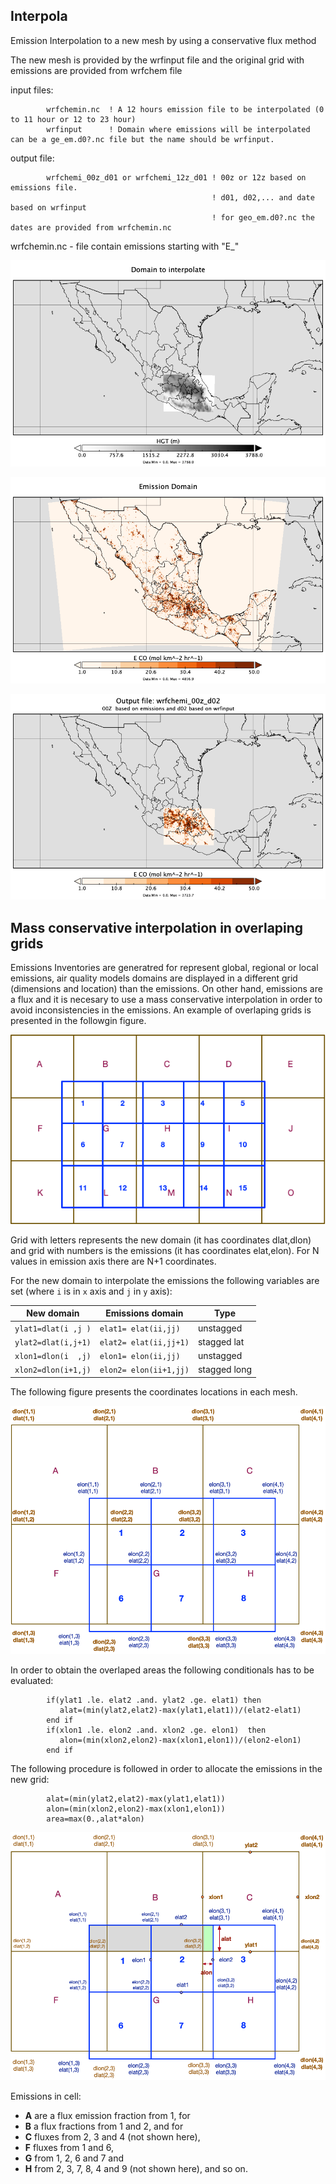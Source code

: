 ## Interpola
Emission Interpolation to a new mesh by using a conservative flux method

The new mesh is provided by the wrfinput file and the original grid with emissions are provided from wrfchem file

input files:

            wrfchemin.nc  ! A 12 hours emission file to be interpolated (0 to 11 hour or 12 to 23 hour)
            wrfinput      ! Domain where emissions will be interpolated can be a ge_em.d0?.nc file but the name should be wrfinput. 

output file:

            wrfchemi_00z_d01 or wrfchemi_12z_d01 ! 00z or 12z based on emissions file. 
                                                 ! d01, d02,... and date based on wrfinput
                                                 ! for geo_em.d0?.nc the dates are provided from wrfchemin.nc
            
wrfchemin.nc - file contain emissions starting with "E_" 

![Area to interpolate emissions](/assets/images/domain2int.png "Terrain and domain to interpolate")

![Source emissions](/assets/images/input_wrfchem.png "Emissions domain")

![Emissions result](/assets/images/output.png "Emissions in new domain")

## Mass conservative interpolation in overlaping grids
Emissions Inventories are generatred for represent global, regional or local emissions, air quality models domains are displayed in a different grid (dimensions and location) than the emissions. On other hand, emissions are a flux and it is necesary to use a mass conservative interpolation in order to avoid inconsistencies in the emissions. An example of overlaping grids is presented in the followgin figure.

![Grids overlaped](/assets/images/malla1.png "Modeling domain and emissions domain")

Grid with letters represents the new domain (it has coordinates dlat,dlon) and grid with numbers is the emissions (it has coordinates elat,elon). For N values in emission axis there are N+1 coordinates. 


For the new domain to interpolate the emissions the following variables are set (where `i` is in `x` axis and `j` in `y` axis):
 
 |  New domain   |   Emissions domain     | Type|
 |    ---        |    ---      | ---      | 
 | `ylat1=dlat(i ,j )` | `elat1= elat(ii,jj)` | unstagged |
 | `ylat2=dlat(i,j+1)` | `elat2= elat(ii,jj+1)`  |stagged lat|
 | `xlon1=dlon(i  ,j)` | `elon1= elon(ii,jj)` | unstagged | 
 | `xlon2=dlon(i+1,j)` | `elon2= elon(ii+1,jj)` |stagged long |
 
 The following figure presents the coordinates locations in each mesh.
 
 ![Grids overlaped with coordinates](/assets/images/malla2.png "Modeling domain --elat,elon-- and emissions domain --elon,elat--")

 In order to obtain the overlaped areas the following conditionals has to be evaluated:
 
            if(ylat1 .le. elat2 .and. ylat2 .ge. elat1) then
               alat=(min(ylat2,elat2)-max(ylat1,elat1))/(elat2-elat1)
            end if
            if(xlon1 .le. elon2 .and. xlon2 .ge. elon1)  then 
               alon=(min(xlon2,elon2)-max(xlon1,elon1))/(elon2-elon1)
            end if


The following procedure is followed in order to allocate the emissions in the new grid:

            alat=(min(ylat2,elat2)-max(ylat1,elat1))
            alon=(min(xlon2,elon2)-max(xlon1,elon1))
            area=max(0.,alat*alon)

![Computation](/assets/images/mallado.gif "Emissions domain asignation")


Emissions in cell:

- **A** are a flux emission fraction from 1, for
- **B** a flux  fractions from 1 and 2, and for 
- **C** fluxes from 2, 3 and 4 (not shown here), 
- **F** fluxes from 1 and 6, 
- **G** from 1, 2, 6 and 7 and 
- **H** from 2, 3, 7, 8, 4 and 9 (not shown here), and so on.
